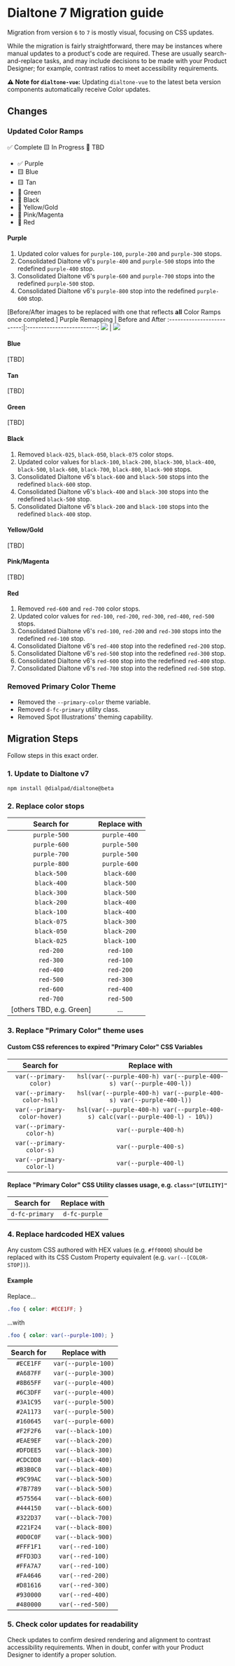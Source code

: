 # Dialtone 7 Migration guide

Migration from version `6` to `7` is mostly visual, focusing on CSS updates.

While the migration is fairly straightforward, there may be instances where manual updates to a product's code are required. These are usually search-and-replace tasks, and may include decisions to be made with your Product Designer; for example, contrast ratios to meet accessibility requirements.

**⚠️ Note for `dialtone-vue`:** Updating `dialtone-vue` to the latest beta version components automatically receive Color updates.

## Changes

### Updated Color Ramps

✅ Complete 🟨 In Progress 🛑 TBD

- ✅ Purple
- 🟨 Blue
- 🟨 Tan
- 🛑 Green
- 🛑 Black
- 🛑 Yellow/Gold
- 🛑 Pink/Magenta
- 🛑 Red



#### Purple
1. Updated color values for `purple-100`, `purple-200` and `purple-300` stops.
2. Consolidated Dialtone v6's `purple-400` and `purple-500` stops into the redefined `purple-400` stop.
3. Consolidated Dialtone v6's `purple-600` and `purple-700` stops into the redefined `purple-500` stop.
4. Consolidated Dialtone v6's `purple-800` stop into the redefined `purple-600` stop.

[Before/After images to be replaced with one that reflects **all** Color Ramps once completed.]
Purple Remapping | Before and After
:-------------------------:|:-------------------------:
![](purple_mappings.png) | ![](previous_next_mappings.png)

#### Blue
[TBD]
#### Tan
[TBD]
#### Green
[TBD]
#### Black
1. Removed `black-025`, `black-050`, `black-075` color stops.
2. Updated color values for `black-100`, `black-200`, `black-300`, `black-400`, `black-500`, `black-600`, `black-700`, `black-800`, `black-900` stops.
3. Consolidated Dialtone v6's `black-600` and `black-500` stops into the redefined `black-600` stop.
4. Consolidated Dialtone v6's `black-400` and `black-300` stops into the redefined `black-500` stop.
5. Consolidated Dialtone v6's `black-200` and `black-100` stops into the redefined `black-400` stop.
#### Yellow/Gold
[TBD]
#### Pink/Magenta
[TBD]
#### Red
1. Removed `red-600` and `red-700` color stops.
2. Updated color values for `red-100`, `red-200`, `red-300`, `red-400`, `red-500` stops.
3. Consolidated Dialtone v6's `red-100`, `red-200` and `red-300` stops into the redefined `red-100` stop.
4. Consolidated Dialtone v6's `red-400` stop into the redefined `red-200` stop.
5. Consolidated Dialtone v6's `red-500` stop into the redefined `red-300` stop.
6. Consolidated Dialtone v6's `red-600` stop into the redefined `red-400` stop.
7. Consolidated Dialtone v6's `red-700` stop into the redefined `red-500` stop.

### Removed Primary Color Theme
- Removed the `--primary-color` theme variable.
- Removed `d-fc-primary` utility class.
- Removed Spot Illustrations' theming capability.

## Migration Steps

Follow steps in this exact order.

### 1. Update to Dialtone v7

```
npm install @dialpad/dialtone@beta
```

### 2. Replace color stops

Search for | Replace with
:-:|:-:
`purple-500` | `purple-400`
`purple-600` | `purple-500`
`purple-700` | `purple-500`
`purple-800` | `purple-600`
`black-500` | `black-600`
`black-400` | `black-500`
`black-300` | `black-500`
`black-200` | `black-400`
`black-100` | `black-400`
`black-075` | `black-300`
`black-050` | `black-200`
`black-025` | `black-100`
`red-200` | `red-100`
`red-300` | `red-100`
`red-400` | `red-200`
`red-500` | `red-300`
`red-600` | `red-400`
`red-700` | `red-500`
[others TBD, e.g. Green] | ...

### 3. Replace "Primary Color" theme uses

#### Custom CSS references to expired "Primary Color" CSS Variables

Search for | Replace with
:-:|:-:
`var(--primary-color)` | `hsl(var(--purple-400-h) var(--purple-400-s) var(--purple-400-l))`
`var(--primary-color-hsl)` | `hsl(var(--purple-400-h) var(--purple-400-s) var(--purple-400-l))`
`var(--primary-color-hover)` | `hsl(var(--purple-400-h) var(--purple-400-s) calc(var(--purple-400-l) - 10%))`
`var(--primary-color-h)` | `var(--purple-400-h)`
`var(--primary-color-s)` | `var(--purple-400-s)`
`var(--primary-color-l)` | `var(--purple-400-l)`

#### Replace "Primary Color" CSS Utility classes usage, e.g. `class="[UTILITY]"`

Search for | Replace with
:-:|:-:
`d-fc-primary` | `d-fc-purple`

### 4. Replace hardcoded HEX values

Any custom CSS authored with HEX values (e.g. `#ff0000`) should be replaced with its CSS Custom Property equivalent (e.g. `var(--[COLOR-STOP])`).

#### Example

Replace...

```css
.foo { color: #ECE1FF; }
```

...with
```css
.foo { color: var(--purple-100); }
```

Search for | Replace with
:-:|:-:
`#ECE1FF` | `var(--purple-100)`
`#A687FF` | `var(--purple-300)`
`#8B65FF` | `var(--purple-400)`
`#6C3DFF` | `var(--purple-400)`
`#3A1C95` | `var(--purple-500)`
`#2A1173` | `var(--purple-500)`
`#160645` | `var(--purple-600)`
`#F2F2F6` | `var(--black-100)`
`#EAE9EF` | `var(--black-200)`
`#DFDEE5` | `var(--black-300)`
`#CDCDD8` | `var(--black-400)`
`#B3B0C0` | `var(--black-400)`
`#9C99AC` | `var(--black-500)`
`#7B7789` | `var(--black-500)`
`#575564` | `var(--black-600)`
`#444150` | `var(--black-600)`
`#322D37` | `var(--black-700)`
`#221F24` | `var(--black-800)`
`#0D0C0F` | `var(--black-900)`
`#FFF1F1` | `var(--red-100)`
`#FFD3D3` | `var(--red-100)`
`#FFA7A7` | `var(--red-100)`
`#FA4646` | `var(--red-200)`
`#D81616` | `var(--red-300)`
`#930000` | `var(--red-400)`
`#480000` | `var(--red-500)`

### 5. Check color updates for readability

Check updates to confirm desired rendering and alignment to contrast accessibility requirements. When in doubt, confer with your Product Designer to identify a proper solution.
